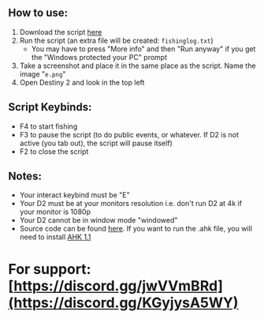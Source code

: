 ## How to use: 
1. Download the script [here](https://github.com/Antraless/d2-afk-fishing/raw/main/fishing.exe)
2. Run the script (an extra file will be created: `fishinglog.txt`)
   * You may have to press "More info" and then "Run anyway" if you get the "Windows protected your PC" prompt
3. Take a screenshot and place it in the same place as the script. Name the image "`e.png`"
4. Open Destiny 2 and look in the top left
## Script Keybinds: 
- F4 to start fishing
- F3 to pause the script (to do public events, or whatever. If D2 is not active (you tab out), the script will pause itself)
- F2 to close the script
## Notes:
- Your interact keybind must be "E"
- Your D2 must be at your monitors resolution i.e. don't run D2 at 4k if your monitor is 1080p
- Your D2 cannot be in window mode "windowed"
- Source code can be found [here](https://github.com/Antraless/d2-afk-fishing/blob/main/fishing.ahk). If you want to run the .ahk file, you will need to install [AHK 1.1](https://www.autohotkey.com/download/ahk-install.exe)
# For support: [https://discord.gg/jwVVmBRd](https://discord.gg/KGyjysA5WY)
